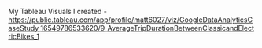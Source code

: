 My Tableau Visuals I created - https://public.tableau.com/app/profile/matt6027/viz/GoogleDataAnalyticsCaseStudy_16549786533620/9_AverageTripDurationBetweenClassicandElectricBikes_1
